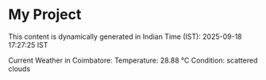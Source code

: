 # My Project

This content is dynamically generated in Indian Time (IST): 2025-09-18 17:27:25 IST


Current Weather in Coimbatore:
Temperature: 28.88 °C
Condition: scattered clouds
